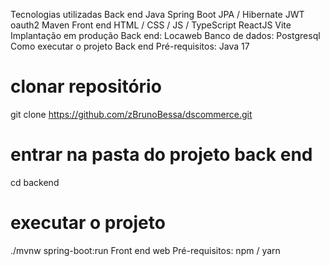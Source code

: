 Tecnologias utilizadas
Back end
Java
Spring Boot
JPA / Hibernate
JWT oauth2
Maven
Front end
HTML / CSS / JS / TypeScript
ReactJS
Vite
Implantação em produção
Back end: Locaweb
Banco de dados: Postgresql
Como executar o projeto
Back end
Pré-requisitos: Java 17

# clonar repositório
git clone https://github.com/zBrunoBessa/dscommerce.git
# entrar na pasta do projeto back end
cd backend
# executar o projeto
./mvnw spring-boot:run
Front end web
Pré-requisitos: npm / yarn
